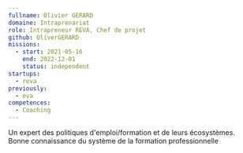```yaml
---
fullname: Olivier GERARD
domaine: Intraprenariat
role: Intrapreneur REVA, Chef de projet
github: OliverGERARD
missions:
  - start: 2021-05-16
    end: 2022-12-01
    status: independent
startups:
  - reva
previously:
  - eva
competences:
  - Coaching
---
```

Un expert des politiques d'emploi/formation  et de leurs écosystèmes. Bonne connaissance du système de la formation professionnelle
